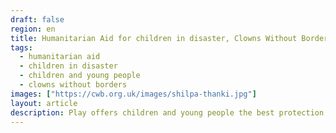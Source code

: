 ```yaml
---
draft: false
region: en
title: Humanitarian Aid for children in disaster, Clowns Without Borders
tags:
  - humanitarian aid
  - children in disaster
  - children and young people
  - clowns without borders
images: ["https://cwb.org.uk/images/shilpa-thanki.jpg"]
layout: article
description: Play offers children and young people the best protection from disaster. Discover how Clowns Without Borders can deliver better NGO results on programmes you already run.
---
```

